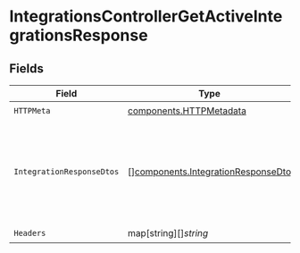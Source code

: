 # IntegrationsControllerGetActiveIntegrationsResponse


## Fields

| Field                                                                                         | Type                                                                                          | Required                                                                                      | Description                                                                                   |
| --------------------------------------------------------------------------------------------- | --------------------------------------------------------------------------------------------- | --------------------------------------------------------------------------------------------- | --------------------------------------------------------------------------------------------- |
| `HTTPMeta`                                                                                    | [components.HTTPMetadata](../../models/components/httpmetadata.md)                            | :heavy_check_mark:                                                                            | N/A                                                                                           |
| `IntegrationResponseDtos`                                                                     | [][components.IntegrationResponseDto](../../models/components/integrationresponsedto.md)      | :heavy_minus_sign:                                                                            | The list of active integrations belonging to the organization that are successfully returned. |
| `Headers`                                                                                     | map[string][]*string*                                                                         | :heavy_check_mark:                                                                            | N/A                                                                                           |